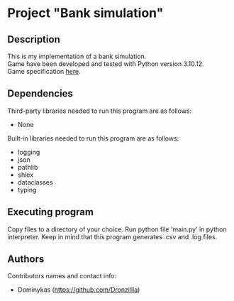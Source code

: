 # Project "Bank simulation"

## Description

This is my implementation of a bank simulation.  
Game have been developed and tested with Python version 3.10.12.  
Game specification [here](https://github.com/Dronzillla/bank/blob/main/bank_specification.md).

## Dependencies

Third-party libraries needed to run this program are as follows: 
* None

Built-in libraries needed to run this program are as follows:
* logging
* json
* pathlib
* shlex
* dataclasses
* typing

## Executing program

Copy files to a directory of your choice.
Run python file 'main.py' in python interpreter. 
Keep in mind that this program generates .csv and .log files.

## Authors

Contributors names and contact info:
* Dominykas (https://github.com/Dronzillla)